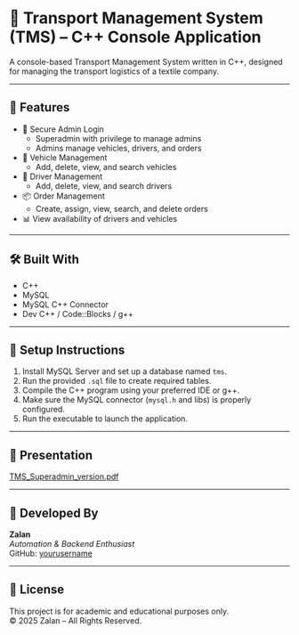 # 🚛 Transport Management System (TMS) – C++ Console Application

A console-based Transport Management System written in C++, designed for managing the transport logistics of a textile company.

---

## 📌 Features

- 🔐 Secure Admin Login
  - Superadmin with privilege to manage admins
  - Admins manage vehicles, drivers, and orders
- 🚚 Vehicle Management
  - Add, delete, view, and search vehicles
- 👷 Driver Management
  - Add, delete, view, and search drivers
- 📦 Order Management
  - Create, assign, view, search, and delete orders
- 📊 View availability of drivers and vehicles

---

## 🛠️ Built With

- C++
- MySQL
- MySQL C++ Connector
- Dev C++ / Code::Blocks / g++

---

## 🧪 Setup Instructions

1. Install MySQL Server and set up a database named `tms`.
2. Run the provided `.sql` file to create required tables.
3. Compile the C++ program using your preferred IDE or g++.
4. Make sure the MySQL connector (`mysql.h` and libs) is properly configured.
5. Run the executable to launch the application.

---

## 📸 Presentation
[TMS_Superadmin_version.pdf](https://github.com/user-attachments/files/21315200/TMS_Superadmin_version.pdf)

---

## 👤 Developed By

**Zalan**  
_Automation & Backend Enthusiast_  
GitHub: [yourusername](https://github.com/yourusername)

---

## 📄 License

This project is for academic and educational purposes only.  
© 2025 Zalan – All Rights Reserved.
